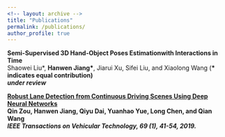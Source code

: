 ```yaml
---
<!-- layout: archive -->
title: "Publications"
permalink: /publications/
author_profile: true
---
```


<b>Semi-Supervised 3D Hand-Object Poses Estimationwith Interactions in Time</b> <br>
Shaowei Liu*, <b>Hanwen Jiang*</b>, Jiarui Xu, Sifei Liu, and Xiaolong Wang (<b>*<b> indicates equal contribution) <br>
<i>under review</i>

<b>[Robust Lane Detection from Continuous Driving Scenes Using Deep Neural Networks](https://arxiv.org/pdf/1903.02193.pdf)</b> <br>
Qin Zou, <b>Hanwen Jiang</b>, Qiyu Dai, Yuanhao Yue, Long Chen, and Qian Wang<br>
<i>IEEE Transactions on Vehicular Technology, 69 (1), 41-54, 2019.</i>



